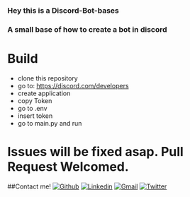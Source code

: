 ### Hey this is a Discord-Bot-bases ###

### A small base of how to create a bot in discord 

# Build

* clone this repository
* go to: https://discord.com/developers
* create application
* copy Token
* go to .env
* insert token 
* go to main.py and run

# Issues will be fixed asap. Pull Request Welcomed.

##Contact me!
[![Github](https://img.shields.io/badge/-Github-333?style=flat&logo=Github&logoColor=white)](https://github.com/Ancordss)
[![Linkedin](https://img.shields.io/badge/-LinkedIn-blue?style=flat&logo=Linkedin&logoColor=white)](https://www.linkedin.com/in/james-maradiaga-891549220/)
[![Gmail](https://img.shields.io/badge/-Gmail-c14438?style=flat&logo=Gmail&logoColor=white)](mailto:maradiaga.l.james@gmail.com)
[![Twitter](https://img.shields.io/badge/-Twitter-1DA1F2?style=flat&logo=Twitter&logoColor=white)](https://twitter.com/ancordss)<!-- add the link -->
